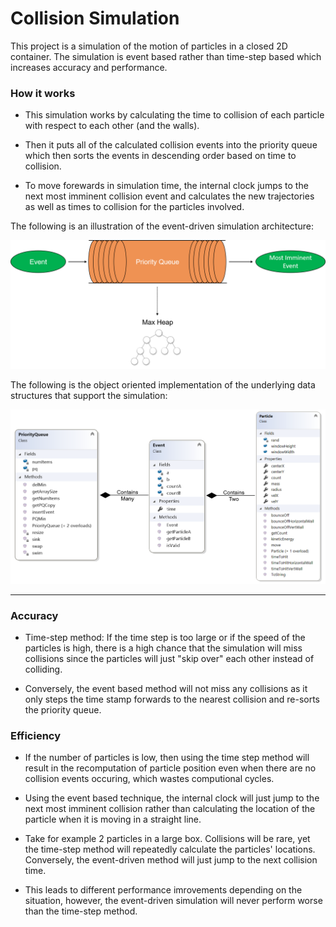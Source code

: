# Collision Simulation

This project is a simulation of the motion of particles in a closed 2D container. The simulation is event based rather than time-step based which increases accuracy and performance.

### How it works

* This simulation works by calculating the time to collision of each particle with respect to each other (and the walls). 

* Then it puts all of the calculated collision events into the priority queue which then sorts the events in descending order based on time to collision. 

* To move forewards in simulation time, the internal clock jumps to the next most imminent collision event and  calculates the new trajectories as well as times to collision for the particles involved.

The following is an illustration of the event-driven simulation architecture:

![System Design Architecture](Collision_sim_High_level_diagram.png)

The following is the object oriented implementation of the underlying data structures that support the simulation:

![Implemention of data structures](Collision_sim_UML_Diagram.png)

---

### Accuracy
* Time-step method: If the time step is too large or if the speed of the particles is high, there is a high chance that the simulation will miss collisions since the particles will just "skip over" each other instead of colliding.

* Conversely, the event based method will not miss any collisions as it only steps the time stamp forwards to the nearest collision and re-sorts the priority queue.

### Efficiency

* If the number of particles is low, then using the time step method will result in the recomputation of particle position even when there are no collision events occuring, which wastes computional cycles. 

* Using the event based technique, the internal clock will just jump to the next most imminent collision rather than calculating the location of the particle when it is moving in a straight line.

* Take for example 2 particles in a large box. Collisions will be rare, yet the time-step method will repeatedly calculate the particles' locations. Conversely, the event-driven method will just jump to the next collision time. 

* This leads to different performance imrovements depending on the situation, however, the event-driven simulation will never perform worse than the time-step method.